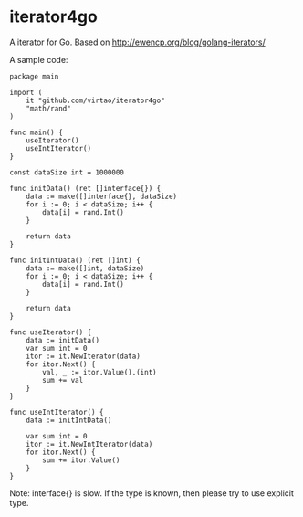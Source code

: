 iterator4go
===========

A iterator for Go. Based on http://ewencp.org/blog/golang-iterators/

A sample code:
```
package main

import (
    it "github.com/virtao/iterator4go"
    "math/rand"
)

func main() {
    useIterator()
    useIntIterator()
}

const dataSize int = 1000000

func initData() (ret []interface{}) {
    data := make([]interface{}, dataSize)
    for i := 0; i < dataSize; i++ {
        data[i] = rand.Int()
    }

    return data
}

func initIntData() (ret []int) {
    data := make([]int, dataSize)
    for i := 0; i < dataSize; i++ {
        data[i] = rand.Int()
    }

    return data
}

func useIterator() {
    data := initData()
    var sum int = 0
    itor := it.NewIterator(data)
    for itor.Next() {
        val, _ := itor.Value().(int)
        sum += val
    }
}

func useIntIterator() {
    data := initIntData()

    var sum int = 0
    itor := it.NewIntIterator(data)
    for itor.Next() {
        sum += itor.Value()
    }
}
```

Note:
interface{} is slow. If the type is known, then please try to use explicit type.